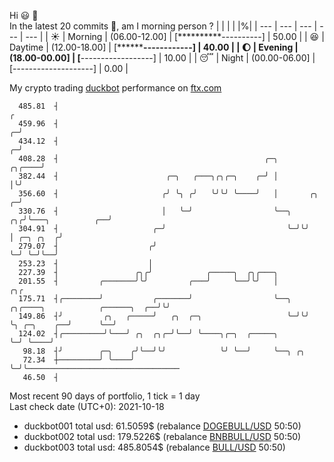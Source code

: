 Hi :smiley: :wave:  
In the latest 20 commits :bug:, am I morning person ? 
| | | | |%|
| --- | --- | --- | --- | --- |
| :sunny: | Morning | (06.00-12.00] | [**********----------] | 50.00 |
| :satisfied: | Daytime | (12.00-18.00] | [********------------] | 40.00 |
| :moon: | Evening | (18.00-00.00] | [**------------------] | 10.00 |
| :sleeping: | Night | (00.00-06.00] | [--------------------] | 0.00 |

My crypto trading [duckbot](https://github.com/jojoee/duckbot) performance on [ftx.com](https://ftx.com/#a=13144711)
```
  485.81  ┤                                                                                        ╭
  459.96  ┤                                                                                      ╭─╯
  434.12  ┤                                                                                    ╭─╯
  408.28  ┤                                              ╭─╮                            ╭╮╭────╯
  382.44  ┤                        ╭─╮   ╭───╮╭╮╭─╮    ╭─╯ │                            │╰╯
  356.60  ┤                       ╭╯ ╰╮ ╭╯   ╰╯╰╯ ╰────╯   │       ╭╮                 ╭─╯
  330.76  ┤                       │   ╰─╯                  ╰──╮ ╭╮╭╯╰───╮          ╭──╯
  304.91  ┤                     ╭─╯                           ╰─╯╰╯     │ ╭─╮ ╭╮  ╭╯
  279.07  ┤                    ╭╯                                       ╰─╯ ╰─╯╰──╯
  253.23  ┤                    │
  227.39  ┤                 ╭╮╭╯            ╭─────╮  ╭╮╭───╮
  201.55  ┤         ╭───────╯╰╯         ╭───╯     ╰──╯╰╯   │                                     ╭╮╭
  175.71  ┤╭────────╯           ╭───────╯                  ╰──╮ ╭╮╭────╮            ╭──────╮  ╭──╯╰╯
  149.86  ┤╯         ╭╮   ╭─────╯   ╭╮  ╭─╮                   ╰─╯╰╯    ╰╮ ╭─╮    ╭──╯      ╰──╯
  124.02  ┤╭─────────╯╰───╯ ╭╮  ╭╮╭─╯╰──╯ ╰────╮╭─╮  ╭─────╮            ╰─╯ ╰────╯
   98.18  ┤╯        ╭─╮    ╭╯╰──╯╰╯            ╰╯ ╰──╯     ╰──╮ ╭╮
   72.34  ┼─────────╯ ╰────╯                                  ╰─╯╰──────────────────────────────────
   46.50  ┤
```
Most recent 90 days of portfolio, 1 tick = 1 day<br />
Last check date (UTC+0): 2021-10-18
- duckbot001 total usd: 61.5059$ (rebalance [DOGEBULL/USD](https://ftx.com/trade/DOGEBULL/USD#a=13144711) 50:50)
- duckbot002 total usd: 179.5226$ (rebalance [BNBBULL/USD](https://ftx.com/trade/BNBBULL/USD#a=13144711) 50:50)
- duckbot003 total usd: 485.8054$ (rebalance [BULL/USD](https://ftx.com/trade/BULL/USD#a=13144711) 50:50)

